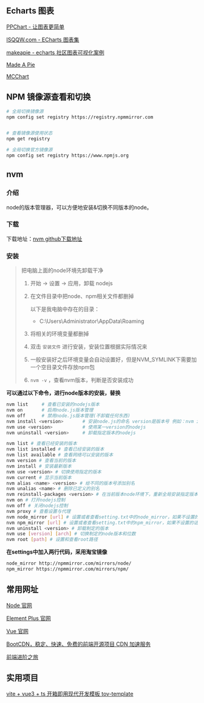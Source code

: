 ## Echarts 图表

[PPChart - 让图表更简单](http://ppchart.com/#/)

[ISQQW.com - ECharts 图表集](https://www.isqqw.com/)

[makeapie - echarts 社区图表可视化案例](https://www.makeapie.cn/echarts)

[Made A Pie](https://madeapie.com/#/)

[MCChart](https://echarts.zhangmuchen.top/#/index)

## NPM 镜像源查看和切换

```bash
# 全局切换镜像源
npm config set registry https://registry.npmmirror.com


# 查看镜像源使用状态
npm get registry

# 全局切换官方镜像源
npm config set registry https://www.npmjs.org
```

## nvm

### 介绍

node的版本管理器，可以方便地安装&切换不同版本的node。

### 下载

下载地址：[nvm github下载地址](https://github.com/coreybutler/nvm-windows/releases)

### 安装

> 把电脑上面的node环境先卸载干净
>
> 1. 开始 -> 设置 -> 应用，卸载 nodejs
>
> 2. 在文件目录中把node、npm相关文件都删掉
>
>    以下是我电脑中存在的目录：
>
>    - C:\Users\Administrator\AppData\Roaming
>
> 3. 将相关的环境变量都删掉
>
> 4. 双击 `安装文件`  进行安装，安装位置根据实际情况来
>
> 5. 一般安装好之后环境变量会自动设置好，但是NVM_SYMLINK下需要加一个空目录文件存放npm包
>
> 6. `nvm -v` ，查看nvm版本，判断是否安装成功

**可以通过以下命令，进行node版本的安装，替换**

```bash
nvm list     # 查看已安装的nodejs版本
nvm on       # 启用node.js版本管理
nvm off      # 禁用node.js版本管理(不卸载任何东西)
nvm install <version>       # 安装node.js的命名 version是版本号 例如：nvm install 8.12.0
nvm use <version>           # 使用某一version的nodejs
nvm uninstall <version>     # 卸载指定版本的nodejs

nvm list # 查看已经安装的版本
nvm list installed # 查看已经安装的版本
nvm list available # 查看网络可以安装的版本
nvm version # 查看当前的版本
nvm install # 安装最新版本
nvm use <version> # 切换使用指定的版本
nvm current # 显示当前版本
nvm alias <name> <version> # 给不同的版本号添加别名
nvm unalias <name> # 删除已定义的别名
nvm reinstall-packages <version> # 在当前版本node环境下，重新全局安装指定版本号的npm包
nvm on # 打开nodejs控制
nvm off # 关闭nodejs控制
nvm proxy # 查看设置与代理
nvm node_mirror [url] # 设置或者查看setting.txt中的node_mirror，如果不设置的默认是 Index of /dist/
nvm npm_mirror [url] # 设置或者查看setting.txt中的npm_mirror，如果不设置的话默认的是： https://github.com/npm/npm/archive/
nvm uninstall <version> # 卸载制定的版本
nvm use [version] [arch] # 切换制定的node版本和位数
nvm root [path] # 设置和查看root路径
```

**在settings中加入两行代码，采用淘宝镜像**

```bash
node_mirror http://npmmirror.com/mirrors/node/
npm_mirror https://npmmirror.com/mirrors/npm/
```

## 常用网址

[Node 官网](https://nodejs.cn/)

[Element Plus 官网](https://element-plus.org/zh-CN/#/zh-CN)

[Vue 官网](https://cn.vuejs.org/)

[BootCDN，稳定、快速、免费的前端开源项目 CDN 加速服务](https://www.bootcdn.cn/)

[前端进阶之旅](https://interview.poetries.top/)

## 实用项目

[vite + vue3 + ts 开箱即用现代开发模板 tov-template](https://gitee.com/dishait/tov-template)
